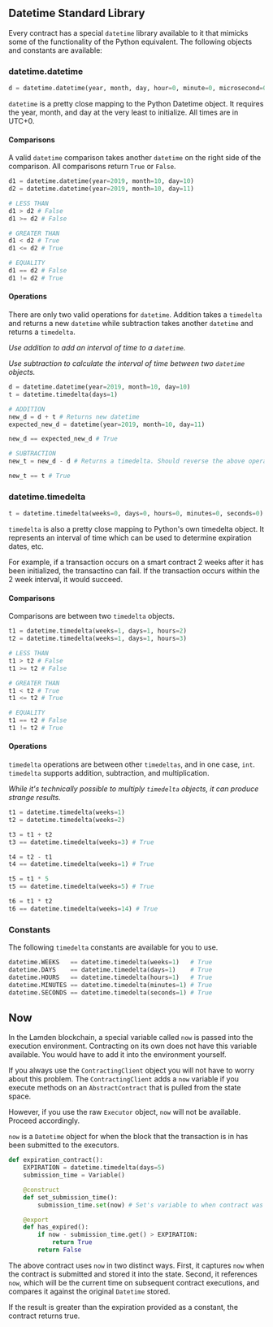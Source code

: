 ## Datetime Standard Library

Every contract has a special `datetime` library available to it that mimicks some of the functionality of the Python equivalent. The following objects and constants are available:

### datetime.datetime

```python
d = datetime.datetime(year, month, day, hour=0, minute=0, microsecond=0)
```

`datetime` is a pretty close mapping to the Python Datetime object. It requires the year, month, and day at the very least to initialize. All times are in UTC+0.

#### Comparisons

A valid `datetime` comparison takes another `datetime` on the right side of the comparison. All comparisons return `True` or `False`.

```python
d1 = datetime.datetime(year=2019, month=10, day=10)
d2 = datetime.datetime(year=2019, month=10, day=11)

# LESS THAN
d1 > d2 # False
d1 >= d2 # False

# GREATER THAN
d1 < d2 # True
d1 <= d2 # True

# EQUALITY
d1 == d2 # False
d1 != d2 # True
```

#### Operations

There are only two valid operations for `datetime`. Addition takes a `timedelta` and returns a new `datetime` while subtraction takes another `datetime` and returns a `timedelta`.

_Use addition to add an interval of time to a `datetime`._

_Use subtraction to calculate the interval of time between two `datetime` objects._

```python
d = datetime.datetime(year=2019, month=10, day=10)
t = datetime.timedelta(days=1)

# ADDITION
new_d = d + t # Returns new datetime
expected_new_d = datetime(year=2019, month=10, day=11)

new_d == expected_new_d # True

# SUBTRACTION
new_t = new_d - d # Returns a timedelta. Should reverse the above operation

new_t == t # True
```
### datetime.timedelta

```python
t = datetime.timedelta(weeks=0, days=0, hours=0, minutes=0, seconds=0)
```

`timedelta` is also a pretty close mapping to Python's own timedelta object. It represents an interval of time which can be used to determine expiration dates, etc.

For example, if a transaction occurs on a smart contract 2 weeks after it has been initialized, the transactino can fail. If the transaction occurs within the 2 week interval, it would succeed.

#### Comparisons

Comparisons are between two `timedelta` objects.

```python
t1 = datetime.timedelta(weeks=1, days=1, hours=2)
t2 = datetime.timedelta(weeks=1, days=1, hours=3)

# LESS THAN
t1 > t2 # False
t1 >= t2 # False

# GREATER THAN
t1 < t2 # True
t1 <= t2 # True

# EQUALITY
t1 == t2 # False
t1 != t2 # True
```

#### Operations

`timedelta` operations are between other `timedeltas`, and in one case, `int`. `timedelta` supports addition, subtraction, and multiplication.

_While it's technically possible to multiply `timedelta` objects, it can produce strange results._

```python
t1 = datetime.timedelta(weeks=1)
t2 = datetime.timedelta(weeks=2)

t3 = t1 + t2
t3 == datetime.timedelta(weeks=3) # True

t4 = t2 - t1
t4 == datetime.timedelta(weeks=1) # True

t5 = t1 * 5
t5 == datetime.timedelta(weeks=5) # True

t6 = t1 * t2
t6 == datetime.timedelta(weeks=14) # True
```

### Constants

The following `timedelta` constants are available for you to use.

```python
datetime.WEEKS   == datetime.timedelta(weeks=1)   # True
datetime.DAYS    == datetime.timedelta(days=1)    # True
datetime.HOURS   == datetime.timedelta(hours=1)   # True
datetime.MINUTES == datetime.timedelta(minutes=1) # True
datetime.SECONDS == datetime.timedelta(seconds=1) # True
```

## Now
In the Lamden blockchain, a special variable called `now` is passed into the execution environment. Contracting on its own does not have this variable available. You would have to add it into the environment yourself.

If you always use the `ContractingClient` object you will not have to worry about this problem. The `ContractingClient` adds a `now` variable if you execute methods on an `AbstractContract` that is pulled from the state space.

However, if you use the raw `Executor` object, `now` will not be available. Proceed accordingly.

`now` is a `Datetime` object for when the block that the transaction is in has been submitted to the executors.

```python
def expiration_contract():
	EXPIRATION = datetime.timedelta(days=5)
	submission_time = Variable()

	@construct
	def set_submission_time():
		submission_time.set(now) # Set's variable to when contract was submitted

	@export
	def has_expired():
		if now - submission_time.get() > EXPIRATION:
			return True
		return False
```

The above contract uses `now` in two distinct ways. First, it captures `now` when the contract is submitted and stored it into the state. Second, it references `now`, which will be the current time on subsequent contract executions, and compares it against the original `Datetime` stored.

If the result is greater than the expiration provided as a constant, the contract returns true.
